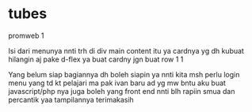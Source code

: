 # tubes
promweb 1

Isi dari menunya nnti trh di div main content itu ya
cardnya yg dh kubuat hilangin aj
pake d-flex ya buat cardny jgn buat row 1 1

Yang belum siap bagiannya dh boleh siapin ya
nnti kita msh perlu login menu yang td kt pelajari ma pak ivan
baru ad yg mw bntu aku buat javascript/php nya juga boleh
yang front end nnti blh rapiin smua dan percantik yaa tampilannya
terimakasih
